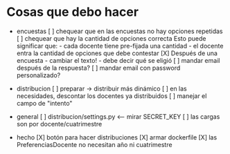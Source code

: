 Cosas que debo hacer
====================

* encuestas
    [ ] chequear que en las encuestas no hay opciones repetidas
    [ ] chequear que hay la cantidad de opciones correcta
        Esto puede significar que:
          - cada docente tiene pre-fijada una cantidad
          - el docente entra la cantidad de opciones que debe contestar
    [X] Después de una encuesta
        - cambiar el texto!
        - debe decir qué se eligió
    [ ] mandar email después de la respuesta?
    [ ] mandar email con password personalizado?

* distribucion
    [ ] preparar -> distribuir más dinámico
    [ ] en las necesidades, descontar los docentes ya distribuidos
    [ ] manejar el campo de "intento"

* general
    [ ] distribucion/settings.py <-- mirar SECRET_KEY
    [ ] las cargas son por docente/cuatrimestre

* hecho
    [X] botón para hacer distribuciones
    [X] armar dockerfile
    [X] las PreferenciasDocente no necesitan año ni cuatrimestre
